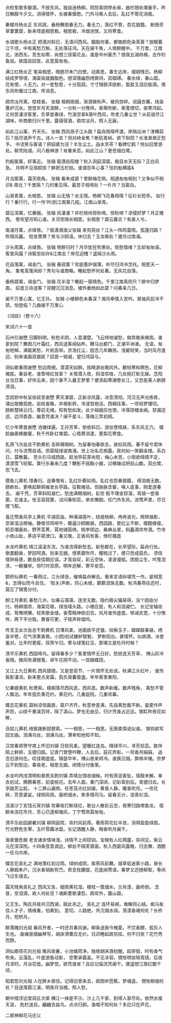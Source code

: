 <!-- { "loadSidebar": true } -->
点检笙歌多酿酒。不放东风，独自迷杨柳。院院翠阴停永昼，曲栏随处堪垂手。昨日解酲今夕又。消得情怀，长被春僝僽。门外马嘶人去后，乱红不管花消瘦。

秦楼月杨炎正
东风寂，垂杨舞困春无力。春无力，落红不管，杏花狼籍。 断肠芳草萋萋碧，新来怪底相思极。相思极，冷烟池馆，又将寒食。

水调歌头杨炎正
把酒对斜日，无语问西风。胭脂何事，都做颜色染芙蓉？放眼暮江千顷，中有离愁万斛，无处落征鸿。天在阑干角，人倚醉醒中。 千万里，江南北，浙西东。吾生如寄，尚想三径菊花丛。谁是中州豪杰？借我五湖舟楫，去作钓鱼翁。故国且回首，此意莫匆匆。

满江红杨炎正
笔染相思，暗题尽朱门白壁。动离思，春生远岸，烟销残日。杨柳结成罗带恨，海棠染就胭脂色。想深情幽怨绣屏间，双磖磗。 春水绿，春山碧。花有恨，人无力。对一奁愁思，十分孤寂。寸寸锦肠浑欲断，盈盈玉泪应偷滴。倩东风吹雁过江南，传消息。

疏帘淡月寓。桂枝香。 张辑
梧桐雨细，渐滴做秋声，被风惊碎。润逼衣篝，线袅蕙炉沉水。悠悠岁月天涯醉，一分秋一分憔悴。紫箫吹断，素笺恨切，夜寒鸿起。 又何苦凄凉客里，负草堂春绿，竹溪空翠&落叶西风，吹老几番尘世？从前谙尽江湖味，听商歌归兴千里。露侵宿酒，疏帘淡月，照人无寐。

如此江山寓，齐天乐。 张辑
西风扬子江头路？扁舟雨晴呼渡。岸隔瓜洲？津横蒜石？摇尽波声千古。诗人一去？但对峙金焦？断矶青树。欲下斜阳？长淮渺渺正愁予。 中流笑与客语？把貂裘为浣？半生尘土。品水烹茶？看碑忆鹤？恍似旧曾游处。聊凭陆谞。问八极神游？肯重来否。如此江山？更苍烟白鹭。

钓船笛寓，好事近。 张辑
载酒岳阳楼？秋入洞庭深碧。极目水天无际？正白风急。 月明不见宿鸥惊？醉把玉栏拍。谁谓百年心事？恰钓船横笛&

月当窗寓，霜天晓角。 张辑
看朱成碧？曾醉梅花侧。相遇匆匆相别？又争似不相识& 南北？千里隔？几时重见得。最苦子规啼处？一片月？当窗白。

山渐青寓，长相思。 张辑
山无情？水无情。杨柳飞花春雨晴？征衫长短亭。 拟行行？重行行。行一作’吟(到江南第几程。江南山渐青。

碧云深寓，忆秦娥。 张辑
风凄凄？井栏络纬惊秋啼。惊秋啼？凉侵好梦？月正楼西。 卷帘望月知心谁。关河空隔长相思。长相思？碧云暮合？有美人兮。

南浦月寓，点绛唇。？赋潇湘渔父张辑
来剪莼丝？江头一阵鸣蓑雨。孤篷归路？吹得风暮。 短发萧萧？笑与沙鸥语。休归去？玉龙嘶处？邀月过南浦。

沙头雨寓，点绛唇。 张辑
带醉归时？月华犹在吹箫处。晓愁情绪？忘却匆匆语。 客里风霜？诗鬓空如许&江南去？岸花迎橹？遥隔沙头雨。

花自落寓，谒金门。 张辑
春寂寞？帘底蕙炉烟薄。听尽归鸿书怎托。相思天一角。 象笔鸾笺闲却？秀句与谁商略。睡起愁怀何处著。无风花自落。

垂杨碧寓，谒金门。 张辑
花半湿？睡起一窗晴色。千里江南真咫尺？醉中归梦直。 前度兰舟送客？双鲤沉沉消息。楼外垂杨如此碧？问春来几日。

阑干万里心寓，忆王孙。 张辑
小楼柳色未春深？湘月牵情入苦吟。翠袖风前冷不禁。怕登临？几曲阑干万里心.

《词综》（卷十六）  

宋词六十一首

石州引谢懋
日脚斜明，秋色半阴，人意凄楚。飞云特地凝愁，做弄晚来微雨。谁家别院？舞困几叶霜红，西风送客闻砧杵。鞭马出都门，正潮平洲渚。 无语，匆匆短棹，满载离愁，片帆高举。京洛红尘，因念几年羇旅。浅颦轻笑，当时风月逢迎，别来谁画双眉妩？回首一销凝，望归鸿容与。

洞仙歌春雨谢懋
愁边雨细，漠漠天如醉。摇飏游丝晚风外。酿轻寒和暝色，花柳难胜。春自老，谁管啼红敛翠？ 关情潜入夜，斜湿帘栊，几处挑灯耿无寐。念阳台当日事，好伴云来，因个甚不入襄王梦里？便添起寒潮卷长江，又恐是离人断肠清泪。

念奴娇中秋呈徐叔至谢懋
霁天湛碧，正新凉风露，冰壶清彻。河汉无声光练练，涌出银蟾孤绝。岩桂香飘，井梧影转，冷浸宫袍洁。西厢往事，一帘轻梦悽切。 肠断楚峡云归，尊前无绪，知有愁如发。此夕姮娥应也恨，冷落琼楼金阙。禁漏迢迢，边鸿杳杳，幽意凭谁决？阑干星斗，落梅三弄初阕。

忆少年寒食谢懋
池塘绿遍，王孙芳草，依依斜日。游丝卷晴昼，系东风无力。 蝶趁幽香蜂酿蜜，秋千外卧红堆碧。心情费消遣，更梨花寒食。

乳燕飞次岳总干韵黄机
击碎珊瑚树。为留春怕春欲去，驶如风雨。春不留兮君休问，付与流莺自语。但莫赋绿波南浦。世上功名花梢露。政何如一笑翻金缕。系白日，莫教暮。 苍头引马城西路。趁池亭荻芽尚短，梅心未苦。小雨欲晴晴不定，漠漠雪飞轻絮。算行乐春来几度？鞭影不摇鞍小据，过横塘试把前山数。双白鹭，忽飞去。

摸鱼儿黄机
惜春归，送春惟有，乱红扑簌如雨。乱红也怨春狼籍， 得泪痕无数。肠断处，更唤起群鸦催发长亭路。征鞍难驻。但脉脉含颦，嗔人底事，刚爱逐春去。 阑干凭，芳草斜阳凝伫。愁连满眼烟树。髟空 鬆不理金钗溜，鸾镜一奁香雾。花谁主。怅玉容寂寞，试问春知否。单衣懒御。任门外东风，流莺声里，尽日搅飞絮。

喜迁莺香风亭上黄机
平湖百亩。种满湖莲叶，绕堤杨柳。冉冉波光，辉辉烟影，空翠湿沾襟袖。静惬邻鸡啼午，暖逼沙鸥眠昼。西园路，更红尘不断，蝶酣蜂瘦。 知否堪画处，野荠芜菁，罥地铺茵绣。桃李阴边，桑麻丛里，斜矗酒帘夸酒。竹寺小依山趾，茅店平窥津口。春又晚，正香风有客，倚栏搔首

水龙吟黄机
晴江滚滚东流，为谁流得新愁去。新愁都在，长亭望际，扁舟行处。歌罢翻香，梦回呵酒，别来无据。恨荼蘼吹尽，樱桃过了，便只恁成孤负。 须信情钟易感，数良辰佳期应误。才高自叹，彩云空咏，凌波谩赋。团扇尘生，吟笺泪渍，一觞慵举。但叮咛双燕，明年还解，寄平安否。

鹊桥仙黄机
一番雨过，江头绿涨，催唤扁舟解去。重来言语纵堪凭一作。是相宽&，怎得似而今且住。 ’阳关(声断，同心未绾，簌簌泪珠无数。秋鸿春燕往还时，莫忘了锦笺分付。

酹江月黄机
春愁几许。似春云蔼蔼，连空无数。隐约眉尖偏易得，没个因由分付。杨柳烟浓，海棠花暗，绿涨墙头路。小楼应是，有人和泪凝伫。 长记宝轴妆成，鸳鸯绣懒，轻笑歌金缕。香雪精神依旧否。风月谁怜虚度。带减衣宽，十分憔悴，两下平分取。黄昏可更，子规声碎烟坞。

传言玉女次岳总干韵黄机
日薄风柔，池面欲平还皱。纹楸玉子，磔磔敲春昼。绣衾半卷，花气浓熏香兽。小团)初试辘轳银甃， 梦断阳台。甚情怀。似病酒，冰奁羞对。比年时更瘦，双燕乍归。寄与绿笺红豆，那堪又是牡丹时候？

清平乐黄机
西园啼鸟。留得春多少？客里情怀无日好。愁损连天芳草， 博山灰冷香残。微风吹满银笺，卓午花阴不动。一双蝴蝶团，

又江上九日黄机
西风猎猎。又是登高节，一片情怀无处说。秋满江头红叶， 谁怜鬓影凄凉。新来更点吴霜，孤负萸囊菊盏。年年客里重阳，

忆秦娥黄机
秋萧索。梧桐落尽西风恶，西风恶。数声新雁。数声残角， 离愁不管人飘泊。年年孤负黄花约，黄花约。几重庭院。几重帘幕。

蝶恋花黄机
碧树凉惊画扇，窗户齐开。秋意参差满，先自离愁裁不断。蛩更作声声怨，山绕千重溪百转，隔了溪山。梦也无由见，归计凭谁占近远。银缸昨夜花如糁，

丑奴儿黄机
绮窗拨断琵琶索。一一相思，一一相思。无限柔情说似谁。 银钩欲写回文曲。泪满乌丝，泪满乌丝。薄幸知他知不知。

汉宫春郑贺守席上怀旧刘镇
日软风柔。望暖红连岛。晴绿平川，寻芳拾蕊。胜伴陌上鲜妍，玉骢归路。记青门曾堕吟鞭，人去后。庭花弄影。一帘香月娟娟， 追念旧游何在。叹佳期虚度。锦瑟华年，博山夜来烬冷。谁换沉烟。屏帏半掩。奈梦云不到愁边，春易老。相思无据。闲情分付鱼笺，

水龙吟丙戌清明和章质夫韵刘镇
弄晴台馆收烟候。时有燕泥香坠，宿酲未解。单衣初试。腾腾春思，前度桃花。去年人面。重门深闭，记彩鸾别后。青骢归去。长亭路芳尘起， 十二屏山遍倚。任苍苔点红如缀，黄昏人静。暖香吹月。一帘花碎，芳意婆娑。绿阴风雨。画桥烟水，笑多情司马。留春无计，湿青衫泪。

浣溪沙丁亥饯元宵刘镇
帘幕收灯断续红，歌台人散彩云空，夜寒归路噤鱼龙。 宿醉未消花市月，芳心已逐柳塘风，丁宁莺燕莫匆匆。

清平乐赵园避暑刘镇
柳阴庭院，帘约风前燕。著雨荷花红半敛，消得盈盈绿扇。 竹光野色生寒，玉纤雪藕冰盘。长记酒醒人静，暗香吹月阑干。

渔家傲危稹
老去诸余情味浅，诗情不上闲钗钏。宝幌有人红两靥，帘间见，紫云元在深深院。十四条弦音调远，柳丝不隔芙蓉面。秋入西窗风露晚，归去懒，酒酣一任乌巾岸。

蝶恋花吴礼之
满地落红初过雨。绿树成阴，紫燕风前舞。烟草低迷萦小路，昼长人静扃朱户。沉水香销新剪苎。奇支枕朦胧，花底闻莺语。春梦又还随柳絮，等闲飞过东墙去。

霜天晓角吴礼之
西风又急，细雨黄花湿。楼枕一篙烟水，兰舟漾，画桥侧。 念昔，空泪滴，故人何处觅？魂断菱歌凄怨，疏帘外，暮山碧。

又王生。陶氏月夜共沉西湖，赋此吊之。 吴礼之
连环易阙，难解同心结。痴马矣佳人才子，情缘重，怕离别。 意切，人路绝，共沉烟水阔。荡漾香魂何处？长桥月，短桥月。

醉落魄刘光祖
春风开者，一时还共春风谢。柳条送我今槐夏。不饮香醪，孤负人生也。 曲塘泉细幽琴写，胡床滑簟应无价。日迟睡起疏帘挂。何不归欤？花竹秀而野。

洞仙歌荷花刘光祖
晚风收暑，小池塘荷净。独倚胡床酒初醒。起徘徊，时有香气吹来。云藻乱，叶底游鱼动影， 空擎承露盖。不见冰容。惆怅明妆晓鸾镜，后夜月凉时。月淡花低。幽梦觉。欲凭谁省？且应记临流凭阑干。便遥想江南红酣千顷，

昭君怨刘光祖
人在醉乡居住。记得旧曾来去，疏雨听芭蕉。梦魂遥， 惆怅柳烟何处？目送落霞江浦，明夜月当楼。照人愁，

朝中措浮远堂闾丘次杲
横江一抹是平沙。沙上几千家，到得人家尽处。依然水接天涯， 危栏送目。翩翩去益鸟。点点归鸦，渔唱不知何处？多应只在芦花，

二郎神柳花马庄父
